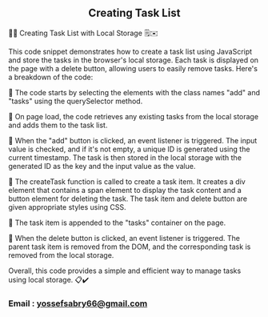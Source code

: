 <h2 align="center">Creating Task List</h2>

📝✨ Creating Task List with Local Storage 🗒️✉️

This code snippet demonstrates how to create a task list using JavaScript and store the tasks in the browser's local storage. Each task is displayed on the page with a delete button, allowing users to easily remove tasks. Here's a breakdown of the code:

🔸 The code starts by selecting the elements with the class names "add" and "tasks" using the querySelector method. 

🔸 On page load, the code retrieves any existing tasks from the local storage and adds them to the task list. 

🔸 When the "add" button is clicked, an event listener is triggered. The input value is checked, and if it's not empty, a unique ID is generated using the current timestamp. The task is then stored in the local storage with the 
generated ID as the key and the input value as the value. 

🔸 The createTask function is called to create a task item. It creates a div element that contains a span element to display the task content and a button element for deleting the task. The task item and delete button are given appropriate styles using CSS. 

🔸 The task item is appended to the "tasks" container on the page. 

🔸 When the delete button is clicked, an event listener is triggered. The parent task item is removed from the DOM, and the corresponding task is removed from the local storage.

Overall, this code provides a simple and efficient way to manage tasks using local storage. 📋✔️


### Email : yossefsabry66@gmail.com

